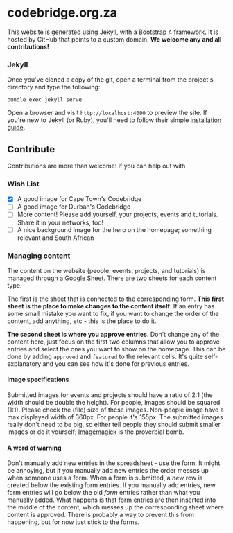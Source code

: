 codebridge.org.za
=================

This website is generated using [Jekyll](https://jekyllrb.com/), with a [Bootstrap 4](https://getbootstrap.com/) framework. It is hosted by GitHub that points to a custom domain. **We welcome any and all contributions!**

### Jekyll

Once you've cloned a copy of the git, open a terminal from the project's directory and type the following:

    bundle exec jekyll serve

Open a browser and visit `http://localhost:4000` to preview the site. If you're new to Jekyll (or Ruby), you'll need to follow their simple [installation guide](http://jekyllrb.com/docs/home/).

## Contribute

Contributions are more than welcome! If you can help out with

### Wish List

- [x] A good image for Cape Town's Codebridge
- [ ] A good image for Durban's Codebridge
- [ ] More content! Please add yourself, your projects, events and tutorials. Share it in your networks, too!
- [ ] A nice background image for the hero on the homepage; something relevant and South African

### Managing content

The content on the website (people, events, projects, and tutorials) is managed through [a Google Sheet](https://docs.google.com/spreadsheets/d/1Wc7hkoh0T32zDRtcJIVGw1pKqTjHASAlj92vz6Qz5zs/edit). There are two sheets for each content type.

The first is the sheet that is connected to the corresponding form. **This first sheet is the place to make changes to the content itself**. If an entry has some small mistake you want to fix, if you want to change the order of the content, add anything, etc - this is the place to do it.

**The second sheet is where you approve entries**. Don't change any of the content here, just focus on the first two columns that allow you to approve entries and select the ones you want to show on the homepage. This can be done by adding `approved` and `featured` to the relevant cells. It's quite self-explanatory and you can see how it's done for previous entries.

#### Image specifications

Submitted images for events and projects should have a ratio of 2:1 (the width should be double the height). For people, images should be squared (1:1). Please check the (file) size of these images. Non-people image have a max displayed width of 360px. For people it's 155px. The submitted images really don't need to be big, so either tell people they should submit smaller images or do it yourself; [Imagemagick](http://www.imagemagick.org/script/index.php) is the proverbial bomb.

#### A word of warning

Don't manually add new entries in the spreadsheet - use the form. It might be annoying, but if you manually add new entries the order messes up when someone uses a form. When a form is submitted, a *new* row is created below the existing form entries. If you manually add entries, new form entries will go below the old *form* entries rather than what you manually added. What happens is that form entries are then inserted into the middle of the content, which messes up the corresponding sheet where content is approved. There is probably a way to prevent this from happening, but for now just stick to the forms.